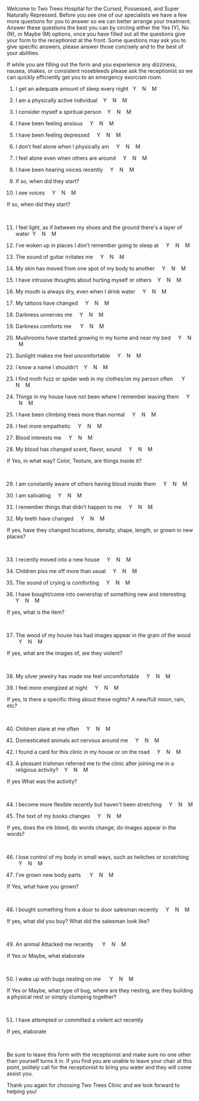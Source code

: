 Welcome to Two Trees Hospital for the Cursed, Possessed, and Super Naturally Repressed. Before you see one of our specialists we have a few more questions for you to answer so we can better arrange your treatment. Answer these questions the best you can by circling either the Yes (Y), No (N), or Maybe (M) options, once you have filled out all the questions give your form to the receptionist at the front. Some questions may ask you to give specific answers, please answer those concisely and to the best of your abilities.

If while you are filling out the form and you experience any dizziness, nausea, shakes, or consistent nosebleeds please ask the receptionist so we can quickly efficiently get you to an emergency exorcism room. 

1.  I get an adequate amount of sleep every night   Y    N    M

2.  I am a physically active individual    Y    N    M

3.  I consider myself a spiritual person    Y    N    M

4.  I have been feeling anxious     Y    N    M

5.  I have been feeling depressed     Y    N    M

6.  I don’t feel alone when I physically am     Y    N    M

7.  I feel alone even when others are around     Y    N    M

8.  I have been hearing voices recently     Y    N    M

9.  If so, when did they start?

10.  I see voices     Y    N    M

If so, when did they start?

&#x200B;

11.  I feel light, as if between my shoes and the ground there's a layer of water  Y    N    M

12.  I’ve woken up in places I don’t remember going to sleep at     Y    N    M

13.  The sound of guitar irritates me     Y    N    M

14.  My skin has moved from one spot of my body to another     Y    N    M

15.  I have intrusive thoughts about hurting myself or others    Y    N    M

16.  My mouth is always dry, even when I drink water     Y    N    M

17.  My tattoos have changed     Y    N    M

18.  Darkness unnerves me     Y    N    M

19.  Darkness comforts me      Y    N    M

20.  Mushrooms have started growing in my home and near my bed     Y    N    M

21.  Sunlight makes me feel uncomfortable     Y    N    M

22.  I know a name I shouldn’t    Y    N    M

23.  I find moth fuzz or spider web in my clothes/on my person often      Y    N    M

24.  Things in my house have not been where I remember leaving them     Y    N    M

25.  I have been climbing trees more than normal     Y    N    M

26.  I feel more empathetic     Y    N    M

27.  Blood interests me     Y    N    M

28.  My blood has changed scent, flavor, sound     Y    N    M

If Yes, in what way? Color, Texture, are things inside it?

&#x200B;

29.  I am constantly aware of others having blood inside them     Y    N    M

30.  I am salivating     Y    N    M

31.  I remember things that didn’t happen to me     Y    N    M

32.  My teeth have changed     Y    N    M

If yes, have they changed locations, density, shape, length, or grown in new places?

&#x200B;

33.  I recently moved into a new house     Y    N    M

34.  Children piss me off more than usual     Y    N    M

35.  The sound of crying is comforting     Y    N    M

36.  I have bought/come into ownership of something new and interesting    Y    N    M

If yes, what is the item?

&#x200B;

37.  The wood of my house has had images appear in the grain of the wood     Y    N    M

If yes, what are the images of, are they violent?

&#x200B;

38.  My silver jewelry has made me feel uncomfortable     Y    N    M

39.  I feel more energized at night     Y    N    M

If yes, Is there a specific thing about these nights? A new/full moon, rain, etc?

&#x200B;

40.  Children stare at me often     Y    N    M

41.  Domesticated animals act nervous around me     Y    N    M

42.  I found a card for this clinic in my house or on the road     Y    N    M

43.  A pleasant Irishman referred me to the clinic after joining me in a religious activity?    Y    N    M

If yes What was the activity?

&#x200B;

44.  I become more flexible recently but haven't been stretching     Y    N    M

45.  The text of my books changes     Y    N    M

If yes, does the ink bleed, do words change, do images appear in the words?

&#x200B;

46.  I lose control of my body in small ways, such as twitches or scratching      Y    N    M

47.  I’ve grown new body parts      Y    N    M

If Yes, what have you grown?

&#x200B;

48.  I bought something from a door to door salesman recently     Y    N    M

If yes, what did you buy? What did the salesman look like?

&#x200B;

49.  An animal Attacked me recently      Y    N    M

If Yes or Maybe, what elaborate

&#x200B;

50.  I wake up with bugs nesting on me      Y    N    M

If Yes or Maybe, what type of bug, where are they nesting, are they building a physical nest or simply clumping together?

&#x200B;

51.  I have attempted or committed a violent act recently

If yes, elaborate

&#x200B;

Be sure to leave this form with the receptionist and make sure no one other than yourself turns it in. If you find you are unable to leave your chair at this point, politely call for the receptionist to bring you water and they will come assist you. 

Thank you again for choosing Two Trees Clinic and we look forward to helping you!
